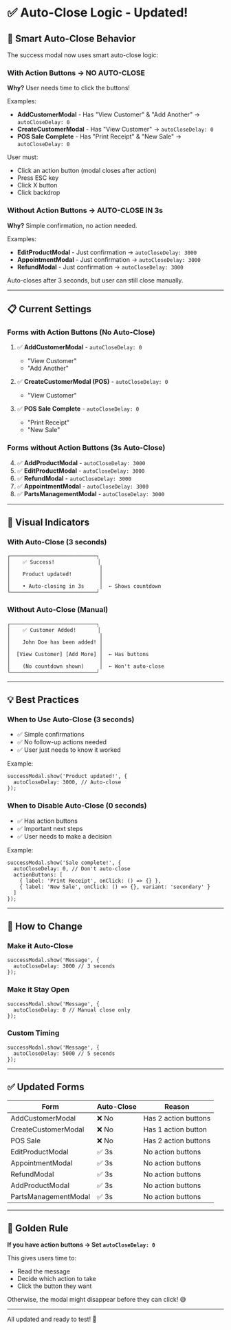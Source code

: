 # ✅ Auto-Close Logic - Updated!

## 🎯 Smart Auto-Close Behavior

The success modal now uses smart auto-close logic:

### With Action Buttons → NO AUTO-CLOSE
**Why?** User needs time to click the buttons!

Examples:
- **AddCustomerModal** - Has "View Customer" & "Add Another" → `autoCloseDelay: 0`
- **CreateCustomerModal** - Has "View Customer" → `autoCloseDelay: 0`
- **POS Sale Complete** - Has "Print Receipt" & "New Sale" → `autoCloseDelay: 0`

User must:
- Click an action button (modal closes after action)
- Press ESC key
- Click X button
- Click backdrop

### Without Action Buttons → AUTO-CLOSE IN 3s
**Why?** Simple confirmation, no action needed.

Examples:
- **EditProductModal** - Just confirmation → `autoCloseDelay: 3000`
- **AppointmentModal** - Just confirmation → `autoCloseDelay: 3000`
- **RefundModal** - Just confirmation → `autoCloseDelay: 3000`

Auto-closes after 3 seconds, but user can still close manually.

---

## 📋 Current Settings

### Forms with Action Buttons (No Auto-Close)
1. ✅ **AddCustomerModal** - `autoCloseDelay: 0`
   - "View Customer"
   - "Add Another"

2. ✅ **CreateCustomerModal (POS)** - `autoCloseDelay: 0`
   - "View Customer"

3. ✅ **POS Sale Complete** - `autoCloseDelay: 0`
   - "Print Receipt"
   - "New Sale"

### Forms without Action Buttons (3s Auto-Close)
4. ✅ **AddProductModal** - `autoCloseDelay: 3000`
5. ✅ **EditProductModal** - `autoCloseDelay: 3000`
6. ✅ **RefundModal** - `autoCloseDelay: 3000`
7. ✅ **AppointmentModal** - `autoCloseDelay: 3000`
8. ✅ **PartsManagementModal** - `autoCloseDelay: 3000`

---

## 🎨 Visual Indicators

### With Auto-Close (3 seconds)
```
┌────────────────────────────┐
│    ✅ Success!              │
│                             │
│    Product updated!         │
│                             │
│    • Auto-closing in 3s     │  ← Shows countdown
└────────────────────────────┘
```

### Without Auto-Close (Manual)
```
┌────────────────────────────┐
│    ✅ Customer Added!       │
│                             │
│    John Doe has been added! │
│                             │
│  [View Customer] [Add More] │  ← Has buttons
│                             │
│    (No countdown shown)     │  ← Won't auto-close
└────────────────────────────┘
```

---

## 💡 Best Practices

### When to Use Auto-Close (3 seconds)
- ✅ Simple confirmations
- ✅ No follow-up actions needed
- ✅ User just needs to know it worked

Example:
```tsx
successModal.show('Product updated!', {
  autoCloseDelay: 3000, // Auto-close
});
```

### When to Disable Auto-Close (0 seconds)
- ✅ Has action buttons
- ✅ Important next steps
- ✅ User needs to make a decision

Example:
```tsx
successModal.show('Sale complete!', {
  autoCloseDelay: 0, // Don't auto-close
  actionButtons: [
    { label: 'Print Receipt', onClick: () => {} },
    { label: 'New Sale', onClick: () => {}, variant: 'secondary' }
  ]
});
```

---

## 🔧 How to Change

### Make it Auto-Close
```tsx
successModal.show('Message', {
  autoCloseDelay: 3000 // 3 seconds
});
```

### Make it Stay Open
```tsx
successModal.show('Message', {
  autoCloseDelay: 0 // Manual close only
});
```

### Custom Timing
```tsx
successModal.show('Message', {
  autoCloseDelay: 5000 // 5 seconds
});
```

---

## ✅ Updated Forms

| Form | Auto-Close | Reason |
|------|-----------|---------|
| AddCustomerModal | ❌ No | Has 2 action buttons |
| CreateCustomerModal | ❌ No | Has 1 action button |
| POS Sale | ❌ No | Has 2 action buttons |
| EditProductModal | ✅ 3s | No action buttons |
| AppointmentModal | ✅ 3s | No action buttons |
| RefundModal | ✅ 3s | No action buttons |
| AddProductModal | ✅ 3s | No action buttons |
| PartsManagementModal | ✅ 3s | No action buttons |

---

## 🎯 Golden Rule

**If you have action buttons → Set `autoCloseDelay: 0`**

This gives users time to:
- Read the message
- Decide which action to take
- Click the button they want

Otherwise, the modal might disappear before they can click! 😅

---

All updated and ready to test! 🚀

